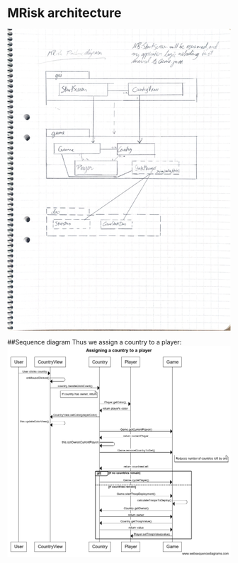 # MRisk architecture


![Architectural drawing](Arch.jpg)

##Sequence diagram
Thus we assign a country to a player:
![Sequence diagram](sequence.png)